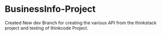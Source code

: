 # BusinessInfo-Project
Created New dev Branch for creating the various API from the thinkstack project and testing of thinkcode Project.